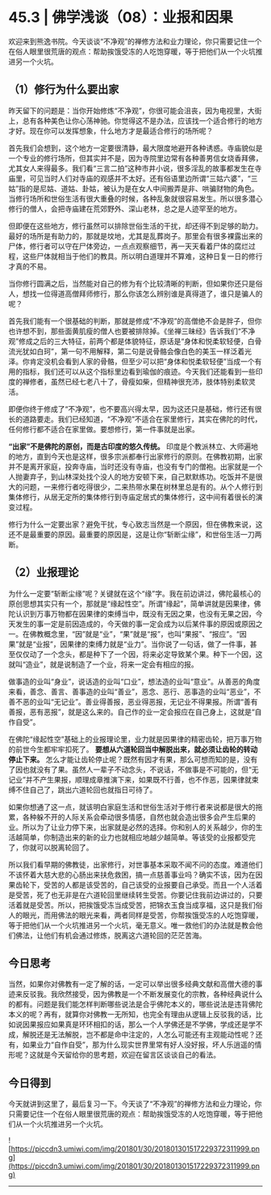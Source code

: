 # 45.3 | 佛学浅谈（08）：业报和因果

欢迎来到熊逸书院。今天谈谈“不净观”的禅修方法和业力理论，你只需要记住一个在俗人眼里很荒唐的观点：帮助挨饿受冻的人吃饱穿暖，等于把他们从一个火坑推进另一个火坑。

## （1）修行为什么要出家

昨天留下的问题是：当你开始修炼“不净观”，你很可能会沮丧，因为电视里，大街上，总有各种美色让你心荡神驰。你觉得这不是办法，应该找一个适合修行的地方才好。现在你可以发挥想象，什么地方才是最适合修行的场所呢？

首先我们会想到，这个地方一定要很清静，最大限度地避开各种诱惑。寺庙貌似是一个专业的修行场所，但其实并不是，因为寺院里边常有各种善男信女烧香拜佛，尤其女人来得最多。我们看“三言二拍”这种市井小说，很多淫乱的故事都发生在寺庙里，可见当时人们对寺庙的观感并不太好。还有俗语里边所谓“三姑六婆”，“三姑”指的是尼姑、道姑、卦姑，被认为是在女人中间搬弄是非、哄骗财物的角色。当修行场所和世俗生活有很大重叠的时候，各种乱象就很容易发生。所以很多潜心修行的僧人，会把寺庙建在荒郊野外、深山老林，总之是人迹罕至的地方。

但即便在这些地方，修行虽然可以排除世俗生活的干扰，却还得不到足够的助力。最好的场所是有助力的，那就是坟地，尤其是乱葬岗子。那里会有很多裸露出来的尸体，修行者可以守在尸体旁边，一点点观察细节，再一天天看着尸体的腐烂过程，这些尸体就相当于他们的教具。所以明白道理并不算难，这种日复一日的修行才真的不易。

当你修行圆满之后，当然能对自己的修为有个比较清晰的判断，但如果你还只是俗人，想找一位得道高僧拜师修行，那么你该怎么辨别谁是真得道了，谁只是骗人的呢？

首先我们能有一个很基础的判断，那就是修成“不净观”的高僧绝不会是胖子，但你也许想不到，那些面黄肌瘦的僧人也要被排除掉。《坐禅三昧经》告诉我们“不净观”修成之后的三大特征，前两个都是体貌特征，原话是“身体和悦柔软轻便，白骨流光犹如白珂”，第一句不用解释，第二句是说骨骼会像白色的美玉一样泛着光泽。你肯定没机会看到人家的骨骼，但至少可以把“身体和悦柔软轻便”当成一个有用的指标，我们还可以从这个指标里边看到瑜伽的痕迹。今天我们还能看到一些印度的禅修者，虽然已经七老八十了，骨瘦如柴，但精神很充沛，肢体特别柔软灵活。

即便你终于修成了“不净观”，也不要高兴得太早，因为这还只是基础，修行还有很长的道路要走。我们已经知道，“不净观”不适合在家里修行，其实在佛陀的时代，任何修行都不适合在家里做。要想修行，第一件事就是出家。

 **“出家”不是佛陀的原创，而是古印度的悠久传统。** 印度是个教派林立、大师遍地的地方，直到今天也是这样，很多宗派都奉行出家修行的原则。在佛教初期，出家并不是离开家庭，投奔寺庙，当时还没有寺庙，也没有专门的僧袍。出家就是一个人抛妻弃子，到山林深处找个没人的地方安顿下来，自己默默练功。吃饭并不是很大的问题，一来修行者吃得很少，二来热带水果在树林里总是有的。从个人修行到集体修行，从居无定所的集体修行到寺庙定居式的集体修行，这中间有着很长的演变过程。

修行为什么一定要出家？避免干扰，专心致志当然是一个原因，但在佛教来说，这还不是最重要的原因。最重要的原因是，这是让你“斩断尘缘”，和世俗生活一刀两断。

## （2）业报理论

为什么一定要“斩断尘缘”呢？关键就在这个“缘”字。我在前边讲过，佛陀最核心的原创思想其实只有一个，那就是“缘起性空”。所谓“缘起”，简单讲就是因果律，佛陀认识到万事万物都在因果律的束缚当中，既没有无因之果，也没有无果之因，今天发生的事一定是前因造成的，今天做的事一定会成为以后某件事的原因或原因之一。在佛教概念里，“因”就是“业”，“果”就是“报”，也叫“果报”、“报应”。“因果”就是“业报”，因果律的束缚力就是“业力”。当你说了一句话，做了一件事，甚至仅仅动了一个念头，都是种下了一个因，将来必定导致某个果。种下一个因，这就叫“造业”，就是说制造了一个业，将来一定会有相应的报。

做事造的业叫“身业”，说话造的业叫“口业”，想法造的业叫“意业”。从善恶的角度来看，善念、善言、善事造的业叫“善业”，恶念、恶行、恶事造的业叫“恶业”，不善不恶的业叫“无记业”。善业得善报，恶业得恶报，无记业不得果报。所谓“善有善报，恶有恶报”，就是这么来的。自己作的业一定会报应在自己身上，这就是“自作自受”。

在佛陀“缘起性空”基础上的业报理论里，业力就是因果律的精密齿轮，把万事万物的前世今生都牢牢扣死了。 **要想从六道轮回当中解脱出来，就必须让齿轮的转动停止下来。** 怎么才能让齿轮停止呢？既然有因才有果，那么可想而知的是，没有了因也就没有了果。虽然人一辈子不动念头，不说话，不做事是不可能的，但“无记业”并不产生果报，顺理成章推演下来，如果既不行善，也不作恶，因果律就束缚不住自己了，跳出六道轮回也就指日可待了。

如果你想通了这一点，就该明白家庭生活和世俗生活对于修行者来说都是很大的拖累，各种躲不开的人际关系会牵动很多情感，自然也就会造出很多会产生后果的业。所以为了让业力停下来，出家就是必然的选择。你和别人的关系越少，你的生活越简单，你制造出来的新的业力也就相应地越少越简单。等该受的业报都受完了，你就可以脱离轮回了。

所以我们看早期的佛教徒，出家修行，对世事基本采取不闻不问的态度。难道他们不该怀着大慈大悲的心肠出来扶危救困，搞一点慈善事业吗？确实不该，因为在因果齿轮下，受苦的人都是该受苦的，自己该受的业报要自己承受。而且一个人活着是受苦，死了也无非是在六道轮回里继续转生受苦。你要记住我前边讲过的，只要活着就是受苦。所以，把挨饿受冻当成受苦，把锦衣玉食当成享福，这只是我们俗人的眼光，而用佛法的眼光来看，两者同样是受苦，你帮挨饿受冻的人吃饱穿暖，等于把他们从一个火坑推进另一个火坑，毫无意义。唯一救他们的办法就是教会他们佛法，让他们有机会通过修炼，脱离这六道轮回的茫茫苦海。

## 今日思考

当然，如果你对佛教有一定了解的话，一定可以举出很多经典文献和高僧大德的事迹来反驳我。我欣然接受，因为佛教是一个不断发展变化的宗教，各种经典说什么的都有。问题是我们能怎样判断哪些说法是合乎佛陀本义的，哪些说法是违背佛陀本义的呢？再有，就算你对佛教一无所知，也完全有理由从逻辑上反驳我的话，比如说因果报应如果真是环环相扣的话，那么一个人学佛还是不学佛，学成还是学不成，解脱还是无法解脱，岂不都是命中注定的，人怎么可能还有主观能动性呢？还有，如果业力“自作自受”，那为什么现实世界里常有好人没好报，坏人乐逍遥的情形呢？这就是今天留给你的思考题，欢迎在留言区谈谈自己的看法。

## 今日得到

今天就讲到这里了，最后复习一下。今天谈了“不净观”的禅修方法和业力理论，你只需要记住一个在俗人眼里很荒唐的观点：帮助挨饿受冻的人吃饱穿暖，等于把他们从一个火坑推进另一个火坑。

![https://piccdn3.umiwi.com/img/201801/30/201801301517229372311999.png](https://piccdn3.umiwi.com/img/201801/30/201801301517229372311999.png)

---
